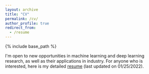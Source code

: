 ```yaml
---
layout: archive
title: "CV"
permalink: /cv/
author_profile: true
redirect_from:
  - /resume
---
```


{% include base_path %}

I'm open to new opportunities in machine learning and deep learning research, as well as their applications in industry. For anyone who is interested, here is my detailed [resume](https://jayzhang0727.github.io/files/Jinjie_Zhang_CV.pdf) (last updated on 01/25/2022).


